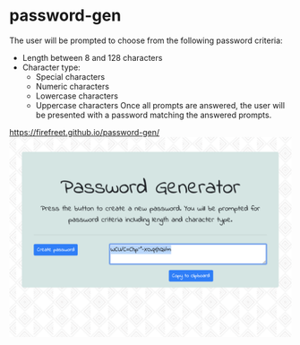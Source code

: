 # password-gen

The user will be prompted to choose from the following password criteria:
* Length between 8 and 128 characters
* Character type:
  * Special characters
  * Numeric characters
  * Lowercase characters
  * Uppercase characters
Once all prompts are answered, the user will be presented with a password matching the answered prompts. 

https://firefreet.github.io/password-gen/
![screenshot](screenshot.png)
